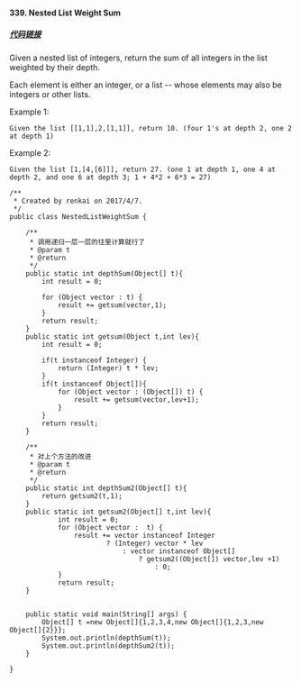 #### 339. Nested List Weight Sum

##### [代码链接](https://github.com/rensuperk/leetCodeStudy/blob/master/src/main/java/NestedListWeightSum.java)

Given a nested list of integers, return the sum of all integers in the list weighted by their depth.

Each element is either an integer, or a list -- whose elements may also be integers or other lists.

Example 1:
```
Given the list [[1,1],2,[1,1]], return 10. (four 1's at depth 2, one 2 at depth 1)
```
Example 2:
```
Given the list [1,[4,[6]]], return 27. (one 1 at depth 1, one 4 at depth 2, and one 6 at depth 3; 1 + 4*2 + 6*3 = 27)
```

```
/**
 * Created by renkai on 2017/4/7.
 */
public class NestedListWeightSum {

    /**
     * 调用递归一层一层的往里计算就行了
     * @param t
     * @return
     */
    public static int depthSum(Object[] t){
        int result = 0;

        for (Object vector : t) {
            result += getsum(vector,1);
        }
        return result;
    }
    public static int getsum(Object t,int lev){
        int result = 0;

        if(t instanceof Integer) {
            return (Integer) t * lev;
        }
        if(t instanceof Object[]){
            for (Object vector : (Object[]) t) {
                result += getsum(vector,lev+1);
            }
        }
        return result;
    }

    /**
     * 对上个方法的改进
     * @param t
     * @return
     */
    public static int depthSum2(Object[] t){
        return getsum2(t,1);
    }
    public static int getsum2(Object[] t,int lev){
            int result = 0;
            for (Object vector :  t) {
                result += vector instanceof Integer
                        ? (Integer) vector * lev
                            : vector instanceof Object[]
                                ? getsum2((Object[]) vector,lev +1)
                                    : 0;
            }
            return result;
    }


    public static void main(String[] args) {
        Object[] t =new Object[]{1,2,3,4,new Object[]{1,2,3,new Object[]{2}}};
        System.out.println(depthSum(t));
        System.out.println(depthSum2(t));
    }

}
```